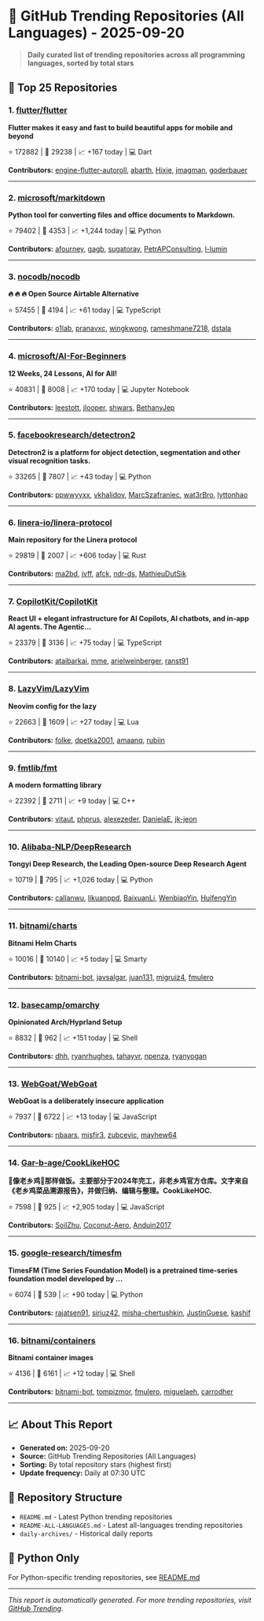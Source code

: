 # 🌟 GitHub Trending Repositories (All Languages) - 2025-09-20

> **Daily curated list of trending repositories across all programming languages, sorted by total stars**

## 🚀 Top 25 Repositories

### 1. [flutter/flutter](https://github.com/flutter/flutter)

**Flutter makes it easy and fast to build beautiful apps for mobile and beyond**

⭐ 172882 | 🍴 29238 | 📈 +167 today | 💻 Dart

**Contributors:** [engine-flutter-autoroll](https://github.com/engine-flutter-autoroll), [abarth](https://github.com/abarth), [Hixie](https://github.com/Hixie), [jmagman](https://github.com/jmagman), [goderbauer](https://github.com/goderbauer)

---

### 2. [microsoft/markitdown](https://github.com/microsoft/markitdown)

**Python tool for converting files and office documents to Markdown.**

⭐ 79402 | 🍴 4353 | 📈 +1,244 today | 💻 Python

**Contributors:** [afourney](https://github.com/afourney), [gagb](https://github.com/gagb), [sugatoray](https://github.com/sugatoray), [PetrAPConsulting](https://github.com/PetrAPConsulting), [l-lumin](https://github.com/l-lumin)

---

### 3. [nocodb/nocodb](https://github.com/nocodb/nocodb)

**🔥 🔥 🔥 Open Source Airtable Alternative**

⭐ 57455 | 🍴 4194 | 📈 +61 today | 💻 TypeScript

**Contributors:** [o1lab](https://github.com/o1lab), [pranavxc](https://github.com/pranavxc), [wingkwong](https://github.com/wingkwong), [rameshmane7218](https://github.com/rameshmane7218), [dstala](https://github.com/dstala)

---

### 4. [microsoft/AI-For-Beginners](https://github.com/microsoft/AI-For-Beginners)

**12 Weeks, 24 Lessons, AI for All!**

⭐ 40831 | 🍴 8008 | 📈 +170 today | 💻 Jupyter Notebook

**Contributors:** [leestott](https://github.com/leestott), [jlooper](https://github.com/jlooper), [shwars](https://github.com/shwars), [BethanyJep](https://github.com/BethanyJep)

---

### 5. [facebookresearch/detectron2](https://github.com/facebookresearch/detectron2)

**Detectron2 is a platform for object detection, segmentation and other visual recognition tasks.**

⭐ 33265 | 🍴 7807 | 📈 +43 today | 💻 Python

**Contributors:** [ppwwyyxx](https://github.com/ppwwyyxx), [vkhalidov](https://github.com/vkhalidov), [MarcSzafraniec](https://github.com/MarcSzafraniec), [wat3rBro](https://github.com/wat3rBro), [lyttonhao](https://github.com/lyttonhao)

---

### 6. [linera-io/linera-protocol](https://github.com/linera-io/linera-protocol)

**Main repository for the Linera protocol**

⭐ 29819 | 🍴 2007 | 📈 +606 today | 💻 Rust

**Contributors:** [ma2bd](https://github.com/ma2bd), [jvff](https://github.com/jvff), [afck](https://github.com/afck), [ndr-ds](https://github.com/ndr-ds), [MathieuDutSik](https://github.com/MathieuDutSik)

---

### 7. [CopilotKit/CopilotKit](https://github.com/CopilotKit/CopilotKit)

**React UI + elegant infrastructure for AI Copilots, AI chatbots, and in-app AI agents. The Agentic...**

⭐ 23379 | 🍴 3136 | 📈 +75 today | 💻 TypeScript

**Contributors:** [ataibarkai](https://github.com/ataibarkai), [mme](https://github.com/mme), [arielweinberger](https://github.com/arielweinberger), [ranst91](https://github.com/ranst91)

---

### 8. [LazyVim/LazyVim](https://github.com/LazyVim/LazyVim)

**Neovim config for the lazy**

⭐ 22663 | 🍴 1609 | 📈 +27 today | 💻 Lua

**Contributors:** [folke](https://github.com/folke), [dpetka2001](https://github.com/dpetka2001), [amaanq](https://github.com/amaanq), [rubiin](https://github.com/rubiin)

---

### 9. [fmtlib/fmt](https://github.com/fmtlib/fmt)

**A modern formatting library**

⭐ 22392 | 🍴 2711 | 📈 +9 today | 💻 C++

**Contributors:** [vitaut](https://github.com/vitaut), [phprus](https://github.com/phprus), [alexezeder](https://github.com/alexezeder), [DanielaE](https://github.com/DanielaE), [jk-jeon](https://github.com/jk-jeon)

---

### 10. [Alibaba-NLP/DeepResearch](https://github.com/Alibaba-NLP/DeepResearch)

**Tongyi Deep Research, the Leading Open-source Deep Research Agent**

⭐ 10719 | 🍴 795 | 📈 +1,026 today | 💻 Python

**Contributors:** [callanwu](https://github.com/callanwu), [likuanppd](https://github.com/likuanppd), [BaixuanLi](https://github.com/BaixuanLi), [WenbiaoYin](https://github.com/WenbiaoYin), [HuifengYin](https://github.com/HuifengYin)

---

### 11. [bitnami/charts](https://github.com/bitnami/charts)

**Bitnami Helm Charts**

⭐ 10016 | 🍴 10140 | 📈 +5 today | 💻 Smarty

**Contributors:** [bitnami-bot](https://github.com/bitnami-bot), [javsalgar](https://github.com/javsalgar), [juan131](https://github.com/juan131), [migruiz4](https://github.com/migruiz4), [fmulero](https://github.com/fmulero)

---

### 12. [basecamp/omarchy](https://github.com/basecamp/omarchy)

**Opinionated Arch/Hyprland Setup**

⭐ 8832 | 🍴 962 | 📈 +151 today | 💻 Shell

**Contributors:** [dhh](https://github.com/dhh), [ryanrhughes](https://github.com/ryanrhughes), [tahayvr](https://github.com/tahayvr), [npenza](https://github.com/npenza), [ryanyogan](https://github.com/ryanyogan)

---

### 13. [WebGoat/WebGoat](https://github.com/WebGoat/WebGoat)

**WebGoat is a deliberately insecure application**

⭐ 7937 | 🍴 6722 | 📈 +13 today | 💻 JavaScript

**Contributors:** [nbaars](https://github.com/nbaars), [misfir3](https://github.com/misfir3), [zubcevic](https://github.com/zubcevic), [mayhew64](https://github.com/mayhew64)

---

### 14. [Gar-b-age/CookLikeHOC](https://github.com/Gar-b-age/CookLikeHOC)

**🥢像老乡鸡🐔那样做饭。主要部分于2024年完工，非老乡鸡官方仓库。文字来自《老乡鸡菜品溯源报告》，并做归纳、编辑与整理。CookLikeHOC.**

⭐ 7598 | 🍴 925 | 📈 +2,905 today | 💻 JavaScript

**Contributors:** [SoilZhu](https://github.com/SoilZhu), [Coconut-Aero](https://github.com/Coconut-Aero), [Anduin2017](https://github.com/Anduin2017)

---

### 15. [google-research/timesfm](https://github.com/google-research/timesfm)

**TimesFM (Time Series Foundation Model) is a pretrained time-series foundation model developed by ...**

⭐ 6074 | 🍴 539 | 📈 +90 today | 💻 Python

**Contributors:** [rajatsen91](https://github.com/rajatsen91), [siriuz42](https://github.com/siriuz42), [misha-chertushkin](https://github.com/misha-chertushkin), [JustinGuese](https://github.com/JustinGuese), [kashif](https://github.com/kashif)

---

### 16. [bitnami/containers](https://github.com/bitnami/containers)

**Bitnami container images**

⭐ 4136 | 🍴 6161 | 📈 +12 today | 💻 Shell

**Contributors:** [bitnami-bot](https://github.com/bitnami-bot), [tompizmor](https://github.com/tompizmor), [fmulero](https://github.com/fmulero), [miguelaeh](https://github.com/miguelaeh), [carrodher](https://github.com/carrodher)

---


## 📈 About This Report

- **Generated on:** 2025-09-20
- **Source:** GitHub Trending Repositories (All Languages)
- **Sorting:** By total repository stars (highest first)
- **Update frequency:** Daily at 07:30 UTC

## 🔗 Repository Structure

- `README.md` - Latest Python trending repositories
- `README-ALL-LANGUAGES.md` - Latest all-languages trending repositories
- `daily-archives/` - Historical daily reports

## 🐍 Python Only

For Python-specific trending repositories, see [README.md](./README.md)

---

*This report is automatically generated. For more trending repositories, visit [GitHub Trending](https://github.com/trending).*
